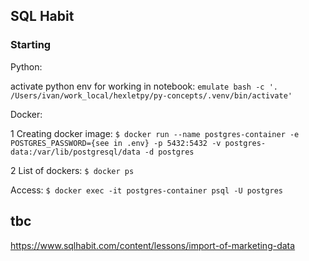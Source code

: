 ## SQL Habit


### Starting 

Python:

activate python env for working in notebook:
`emulate bash -c '. /Users/ivan/work_local/hexletpy/py-concepts/.venv/bin/activate'`

Docker: 
 

1 Creating docker image:
`$ docker run --name postgres-container -e POSTGRES_PASSWORD={see in .env} -p 5432:5432 -v postgres-data:/var/lib/postgresql/data -d postgres`

2 List of dockers:
`$ docker ps`

Access: 
`$ docker exec -it postgres-container psql -U postgres`


## tbc

https://www.sqlhabit.com/content/lessons/import-of-marketing-data



